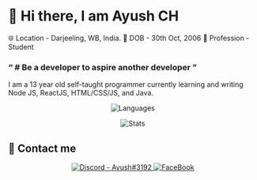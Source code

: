 # 👋 Hi there, I am Ayush CH

🌐 Location - Darjeeling, WB, India.
🎂 DOB - 30th Oct, 2006
👤 Profession - Student
	
### &ldquo; # Be a developer to aspire another developer &rdquo;

I am a 13 year old self-taught programmer currently learning and writing Node JS, ReactJS, HTML/CSS/JS, and Java.
<div align="center">
	
![Languages](https://github-readme-stats.vercel.app/api/top-langs/?username=itsayushch&theme=calm&layout=compact)

![Stats](https://github-readme-stats.vercel.app/api?username=itsayushch&theme=calm&layout=compact&count_private=true)
</div>

## 📧 Contact me
<div align="center">
<a href='https://discord.gg/sY57ftY'>
	<img src="https://img.shields.io/badge/Discord-Ayush%233192-B1A7F0?style=for-the-badge&logo=discord&link=https://discord.gg/sY57ftY" alt='Discord - Ayush#3192'>
</a>
<a href='https://www.facebook.com/ayushkr004'>
	<img src="https://img.shields.io/badge/Facebook-Ayush%20Chowdhury-B1A7F0?style=for-the-badge&logo=facebook&link=https://www.facebook.com/ayushkr004" alt='FaceBook'>
</a>
</div>



